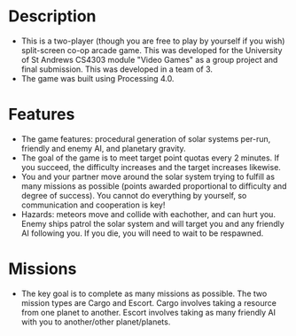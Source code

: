 # Description
- This is a two-player (though you are free to play by yourself if you wish) split-screen co-op arcade game. This was developed for the University of St Andrews CS4303 module "Video Games" as a group project and final submission. This was developed in a team of 3.
- The game was built using Processing 4.0.
# Features
- The game features: procedural generation of solar systems per-run, friendly and enemy AI, and planetary gravity.
- The goal of the game is to meet target point quotas every 2 minutes. If you succeed, the difficulty increases and the target increases likewise.
- You and your partner move around the solar system trying to fulfill as many missions as possible (points awarded proportional to difficulty and degree of success). You cannot do everything by yourself, so communication and cooperation is key!
- Hazards: meteors move and collide with eachother, and can hurt you. Enemy ships patrol the solar system and will target you and any friendly AI following you. If you die, you will need to wait to be respawned.
# Missions
- The key goal is to complete as many missions as possible. The two mission types are Cargo and Escort. Cargo involves taking a resource from one planet to another. Escort involves taking as many friendly AI with you to another/other planet/planets. 
